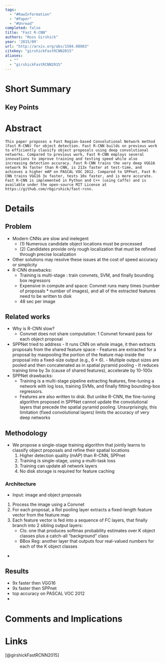 ```yaml
---
tags:
  - "#RawInformation"
  - "#Paper"
  - "#Unread"
completed: false
title: "Fast R-CNN"
authors: "Ross Girshick"
year: '2015/09'
url: "http://arxiv.org/abs/1504.08083"
citekey: "girshickFastRCNN2015"
aliases:
  - ""
  - "girshickFastRCNN2015"
---
```


# Short Summary

## Key Points

# Abstract
```
This paper proposes a Fast Region-based Convolutional Network method (Fast R-CNN) for object detection. Fast R-CNN builds on previous work to efficiently classify object proposals using deep convolutional networks. Compared to previous work, Fast R-CNN employs several innovations to improve training and testing speed while also increasing detection accuracy. Fast R-CNN trains the very deep VGG16 network 9x faster than R-CNN, is 213x faster at test-time, and achieves a higher mAP on PASCAL VOC 2012. Compared to SPPnet, Fast R-CNN trains VGG16 3x faster, tests 10x faster, and is more accurate. Fast R-CNN is implemented in Python and C++ (using Caffe) and is available under the open-source MIT License at https://github.com/rbgirshick/fast-rcnn.
```
# Details
## Problem
- Modern CNNs are slow and inelegent
	- (1) Numerous candidate object locations must be processed
	- (2) Candidates provide only rough localization that must be refined through precise localization
- Other solutions may resolve these issues at the cost of speed accuracy or simplicity
- R-CNN drawbacks:
	- Training is multi-stage : train convnets, SVM, and finally bounding box regressors
	- Expensive in compute and space: Convnet runs many times (number of proposals * number of images), and all of the extracted features need to be written to disk
	- 48 sec per image
## Related works
- Why is R-CNN slow?
	- Convnet does not share computation: 1 Convnet forward pass for each object proposal
- SPPNet tried to address
		- It runs CNN on whole image, it then extracts proposals from the shared feature space
		- Features are extracted for a proposal by maxpooling the portion of the feature map inside the proposal into a fixed-size output (e.g., 6 × 6). 
		- Multiple output sizes are pooled and then concatenated as in spatial pyramid pooling 
		- It reduces training time by 3x (cause of shared features), accelerate by 10-100x
- SPPNet drawbacks:
	- Training is a multi-stage pipeline extracting features, fine-tuning a network with log loss, training SVMs, and finally fitting bounding-box regressors. 
	- Features are also written to disk. But unlike R-CNN, the fine-tuning algorithm proposed in SPPNet cannot update the convolutional layers that precede the spatial pyramid pooling. Unsurprisingly, this limitation (fixed convolutional layers) limits the accuracy of very deep networks
## Methodology
- We propose a single-stage training algorithm that jointly learns to classify object proposals and refine their spatial locations
	1. Higher detection quality (mAP) than R-CNN, SPPnet 
	2. Training is single-stage, using a multi-task loss 
	3. Training can update all network layers 
	4. No disk storage is required for feature caching
### Architecture
- Input: image and object proposals
1. Process the image using a Convnet
2. For each proposal, a RoI pooling layer extracts a fixed-length feature vector from the feature map
3. Each feature vector is fed into a sequence of FC layers, that finally branch into 2 sibling output layers: 
	- Cls: one that produces softmax probability estimates over K object classes plus a catch-all “background” class 
	- BBox Reg: another layer that outputs four real-valued numbers for each of the K object classes
- 
## Results
- 9x faster then VGG16
- 9x faster then SPPnet
- top accuracy on PASCAL VOC 2012
- 
# Comments and Implications

# Links
[@girshickFastRCNN2015]